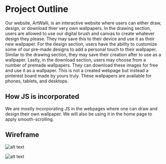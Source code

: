 # Project Outline

Our website, ArtWalli, is an interactive website where users can either draw, design, or download thier very own wallpapers.
In the drawing section, users are allowed to use our digital brush and canvas to create whatever design they please. They may save this to their device and use it as their new wallpaper.
For the design section, users have the ability to customize some of our pre-made designs to add a personal touch to their wallpaper. Similar to the drawing section, they may save their creation after to use as a wallpaper.
Lastly, in the download section, users may choose from a number of premade wallpapers. They can download these images for free and use it as a wallpaper. This is not a created webpage but instead a pinterest board made by yours truly.
These wallpapers are available for phones, tablets, and desktops. 

## How JS is incorporated 

We are mostly incorporating JS in the webpages where one can draw and design their own wallpaper.
We will also be using it in the home page to apply smooth-scrolling.

## Wireframe

![alt text](https://encrypted-tbn0.gstatic.com/images?q=tbn:ANd9GcQU6j_WTb4XRqT9ez7OY475dxINHJZx_2l2156ePxZol25Gw1DAfnaXp12h&s=10)

![alt text](https://encrypted-tbn0.gstatic.com/images?q=tbn:ANd9GcQnz8GU3lX9jzEQudKAEJTbSS1Bnx_A9DQo2w&usqp=CAU)

